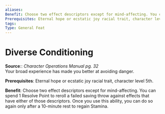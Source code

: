 ```yaml
---
aliases: 
Benefit: Choose two effect descriptors except for mind-affecting. You can spend 1 Resolve Point to reroll a failed saving throw against effects that have either of those descriptors. Once you use this ability, you can do so again only after a 10-minute rest to regain Stamina.
Prerequisites: Eternal hope or ecstatic joy racial trait, character level 5th.
tags: 
Type: General Feat
---
```


# Diverse Conditioning

**Source**:: _Character Operations Manual pg. 32_  
Your broad experience has made you better at avoiding danger.

**Prerequisites**: Eternal hope or ecstatic joy racial trait, character level 5th.

**Benefit**: Choose two effect descriptors except for mind-affecting. You can spend 1 Resolve Point to reroll a failed saving throw against effects that have either of those descriptors. Once you use this ability, you can do so again only after a 10-minute rest to regain Stamina.
